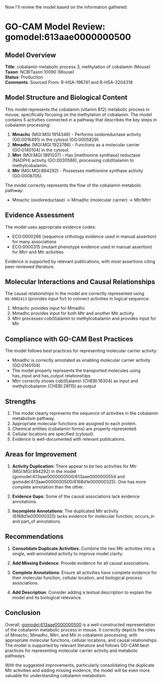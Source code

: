 Now I'll review the model based on the information gathered:

# GO-CAM Model Review: gomodel:613aae0000000500

## Model Overview
**Title**: cobalamin metabolic process 3, methylation of cobalamin (Mouse)  
**Taxon**: NCBITaxon:10090 (Mouse)  
**Status**: Production  
**Comments**: Sourced From: R-HSA-196741 and R-HSA-3204318

## Model Structure and Biological Content

This model represents the cobalamin (vitamin B12) metabolic process in mouse, specifically focusing on the methylation of cobalamin. The model contains 5 activities connected in a pathway that describes the key steps in cobalamin processing:

1. **Mmachc** (MGI:MGI:1914346) - Performs oxidoreductase activity (GO:0016491) in the cytosol (GO:0005829).
2. **Mmadhc** (MGI:MGI:1923786) - Functions as a molecular carrier (GO:0140104) in the cytosol.
3. **Mtrr** (MGI:MGI:1891037) - Has [methionine synthase] reductase (NADPH) activity (GO:0030586), processing cob(II)alamin to methylcobalamin.
4. **Mtr** (MGI:MGI:894292) - Possesses methionine synthase activity (GO:0008705).

The model correctly represents the flow of the cobalamin metabolic pathway:
- Mmachc (oxidoreductase) → Mmadhc (molecular carrier) → Mtr/Mtrr

## Evidence Assessment

The model uses appropriate evidence codes:
- ECO:0000266 (sequence orthology evidence used in manual assertion) for many associations
- ECO:0000315 (mutant phenotype evidence used in manual assertion) for Mtrr and Mtr activities

Evidence is supported by relevant publications, with most assertions citing peer-reviewed literature.

## Molecular Interactions and Causal Relationships

The causal relationships in the model are correctly represented using `RO:0002413` (provides input for) to connect activities in logical sequence:
1. Mmachc provides input for Mmadhc
2. Mmadhc provides input for both Mtr and another Mtr activity
3. Mtrr processes cob(II)alamin to methylcobalamin and provides input for Mtr

## Compliance with GO-CAM Best Practices

The model follows best practices for representing molecular carrier activity:
- Mmadhc is correctly annotated as enabling molecular carrier activity (GO:0140104)
- The model properly represents the transported molecules using has_input and has_output relationships
- Mtrr correctly shows cob(II)alamin (CHEBI:16304) as input and methylcobalamin (CHEBI:28115) as output

## Strengths

1. The model clearly represents the sequence of activities in the cobalamin metabolism pathway.
2. Appropriate molecular functions are assigned to each protein.
3. Chemical entities (cobalamin forms) are properly represented.
4. Cellular locations are specified (cytosol).
5. Evidence is well-documented with relevant publications.

## Areas for Improvement

1. **Activity Duplication**: There appear to be two activities for Mtr (MGI:MGI:894292) in the model (gomodel:613aae0000000500/613aae0000000554 and gomodel:613aae0000000500/6168d1e000000325). One has more complete annotation than the other.

2. **Evidence Gaps**: Some of the causal associations lack evidence annotations.

3. **Incomplete Annotations**: The duplicated Mtr activity (6168d1e000000325) lacks evidence for molecular function, occurs_in and part_of annotations.

## Recommendations

1. **Consolidate Duplicate Activities**: Combine the two Mtr activities into a single, well-annotated activity to improve model clarity.

2. **Add Missing Evidence**: Provide evidence for all causal associations.

3. **Complete Annotations**: Ensure all activities have complete evidence for their molecular function, cellular location, and biological process associations.

4. **Add Description**: Consider adding a textual description to explain the model and its biological relevance.

## Conclusion

Overall, [gomodel:613aae0000000500](https://bioregistry.io/go.model:613aae0000000500) is a well-constructed representation of the cobalamin metabolic process in mouse. It correctly depicts the roles of Mmachc, Mmadhc, Mtrr, and Mtr in cobalamin processing, with appropriate molecular functions, cellular locations, and causal relationships. The model is supported by relevant literature and follows GO-CAM best practices for representing molecular carrier activity and metabolic pathways.

With the suggested improvements, particularly consolidating the duplicate Mtr activities and adding missing evidence, the model will be even more valuable for understanding cobalamin metabolism.